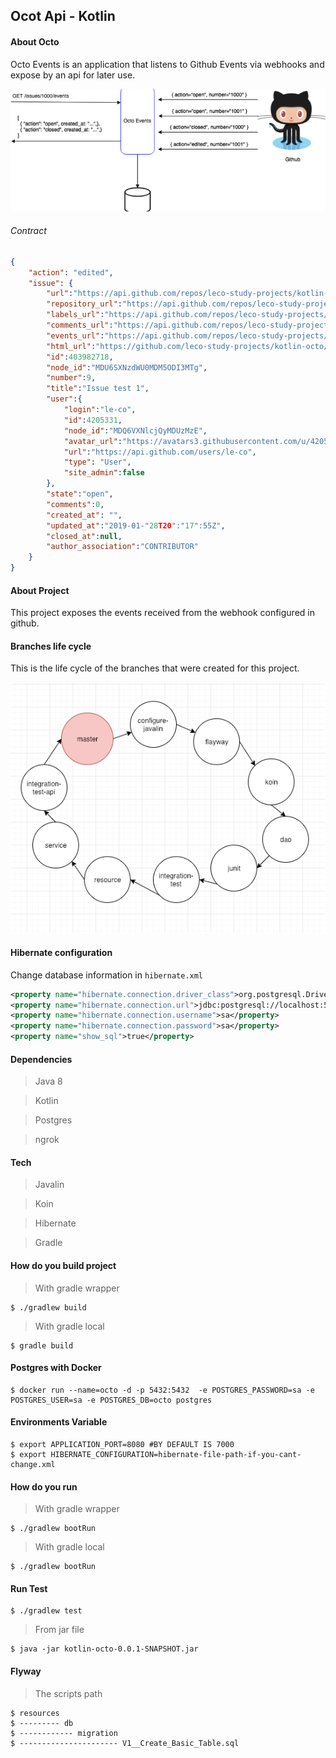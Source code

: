## Ocot Api - Kotlin

#### About Octo

Octo Events is an application that listens to Github Events via webhooks and expose by an api for later use.

![Octo](img/octo.png)

###### Contract

```json
{
    "action": "edited", 
    "issue": {
        "url":"https://api.github.com/repos/leco-study-projects/kotlin-octo/issues/9", 
        "repository_url":"https://api.github.com/repos/leco-study-projects/kotlin-octo", 
        "labels_url":"https://api.github.com/repos/leco-study-projects/kotlin-octo/issues/9/labels{/name}", 
        "comments_url":"https://api.github.com/repos/leco-study-projects/kotlin-octo/issues/9/comments", 
        "events_url":"https://api.github.com/repos/leco-study-projects/kotlin-octo/issues/9/events", 
        "html_url":"https://github.com/leco-study-projects/kotlin-octo/issues/9", 
        "id":403982718, 
        "node_id":"MDU6SXNzdWU0MDM5ODI3MTg", 
        "number":9, 
        "title":"Issue test 1", 
        "user":{
            "login":"le-co", 
            "id":4205331, 
            "node_id":"MDQ6VXNlcjQyMDUzMzE", 
            "avatar_url":"https://avatars3.githubusercontent.com/u/4205331?",  
            "url":"https://api.github.com/users/le-co", 
            "type": "User", 
            "site_admin":false
        },  
        "state":"open", 
        "comments":0, 
        "created_at": "", 
        "updated_at":"2019-01-"28T20":"17":55Z", 
        "closed_at":null, 
        "author_association":"CONTRIBUTOR"
    }
}

```

#### About Project

This project exposes the events received from the webhook configured in github. 

####  Branches life cycle

This is the life cycle of the branches that were created for this project.

![Octo](img/branch.png)


#### Hibernate configuration

Change database information in `hibernate.xml`

```xml
<property name="hibernate.connection.driver_class">org.postgresql.Driver</property>
<property name="hibernate.connection.url">jdbc:postgresql://localhost:5432/octo4</property>
<property name="hibernate.connection.username">sa</property>
<property name="hibernate.connection.password">sa</property>
<property name="show_sql">true</property>
```


#### Dependencies

> Java 8

> Kotlin 

> Postgres

> ngrok

#### Tech

> Javalin

> Koin

> Hibernate

> Gradle

#### How do you build project

> With gradle wrapper

```shell
$ ./gradlew build
```

> With gradle local

```shell
$ gradle build
```

#### Postgres with Docker

```shell
$ docker run --name=octo -d -p 5432:5432  -e POSTGRES_PASSWORD=sa -e POSTGRES_USER=sa -e POSTGRES_DB=octo postgres
```

#### Environments Variable

```shell
$ export APPLICATION_PORT=8080 #BY DEFAULT IS 7000
$ export HIBERNATE_CONFIGURATION=hibernate-file-path-if-you-cant-change.xml
```


#### How do you run 

> With gradle wrapper

```shell
$ ./gradlew bootRun
```

> With gradle local

```shell
$ ./gradlew bootRun
```

#### Run Test

 ```shell
 $ ./gradlew test
 ```

> From jar file

```shell
$ java -jar kotlin-octo-0.0.1-SNAPSHOT.jar
```

#### Flyway
 
> The scripts path

```shell
$ resources
$ --------- db
$ ------------ migration
$ ---------------------- V1__Create_Basic_Table.sql
```
